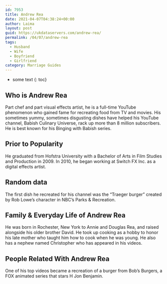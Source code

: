 ```yaml
---
id: 7953
title: Andrew Rea
date: 2021-04-07T04:38:24+00:00
author: Laima
layout: post
guid: https://ukdataservers.com/andrew-rea/
permalink: /04/07/andrew-rea
tags:
  - Husband
  - Wife
  - Boyfriend
  - Girlfriend
category: Marriage Guides
---
```


* some text
{: toc}


## Who is Andrew Rea
                  
                  
                  
Part chef and part visual effects artist, he is a full-time YouTube phenomenon who gained fame for recreating food from TV and movies. His sometimes yummy, sometimes disgusting dishes have helped his YouTube channel, Babish Culinary Universe, rack up more than 8 million subscribers. He is best known for his Binging with Babish series. 
                  
              
            
              
            
                
                
                
## Prior to Popularity
                  
                  
                  
He graduated from Hofstra University with a Bachelor of Arts in Film Studies and Production in 2009. In 2010, he began working at Switch FX Inc. as a digital effects artist.
                  
              
            
              
            
                
                
                
## Random data
                  
                  
                  
The first dish he recreated for his channel was the &#8220;Traeger burger&#8221; created by Rob Lowe&#8217;s character in NBC&#8217;s Parks & Recreation. 
                  
              
            
              
            
                
                
                
## Family & Everyday Life of Andrew Rea
                  
                  
                  
He was born in Rochester, New York to Annie and Douglas Rea, and raised alongside his older brother David. He took up cooking as a hobby to honor his late mother who taught him how to cook when he was young. He also has a nephew named Christopher who has appeared in his videos.
                  
              
            
              
            
                
                
                
## People Related With Andrew Rea
                  
                  
                  
One of his top videos became a recreation of a burger from Bob&#8217;s Burgers, a FOX animated series that stars H Jon Benjamin. 
                  
              
            
              
            
                
              
            
              
              
            
            
              
            
          
          
          